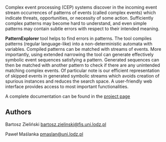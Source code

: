 Complex event processing (CEP) systems  discover in the incoming event stream   occurrences of 
patterns of events (called complex events) which indicate threats, opportunities, or  necessity of some action. Sufficiently complex patterns  may become  hard to understand, and even simple patterns may contain subtle errors with respect to their intended meaning.   

**PatternExplorer** tool helps to find errors in patterns.
The tool compiles patterns (regular language-like) into a non-deterministic automata with variables.
Compiled patterns can be matched with streams of events. More importantly, using extended narrowing the tool can generate effectively symbolic event sequences satisfying a pattern. Generated sequences can then be matched with another pattern to check if there are any unintended matching complex events.
Of particular note is our efficient representation of skipped events in generated symbolic streams which avoids creation of spurious instances and reduces the search space. A user-friendly web interface provides access to most important functionalities.

A complete documentation can be found in the [project page](https://bartoszpzielinski.github.io/PatternExplorer/)

## Authors

Bartosz Zieliński bartosz.zielinski@fis.uni.lodz.pl 

Paweł Maślanka pmaslan@uni.lodz.pl
